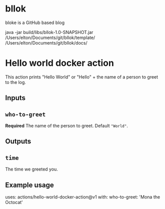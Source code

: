 # bllok
bloke is a GitHub based blog


java -jar build/libs/bllok-1.0-SNAPSHOT.jar /Users/elton/Documents/git/bllok/template/ /Users/elton/Documents/git/bllok/docs/



# Hello world docker action

This action prints "Hello World" or "Hello" + the name of a person to greet to the log.

## Inputs

## `who-to-greet`

**Required** The name of the person to greet. Default `"World"`.

## Outputs

## `time`

The time we greeted you.

## Example usage

uses: actions/hello-world-docker-action@v1
with:
who-to-greet: 'Mona the Octocat'


